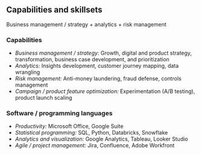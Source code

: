 ## Capabilities and skillsets 

Business management / strategy + analytics + risk management 

### Capabilities
* <em>Business management / strategy:</em> Growth, digital and product strategy, transformation, business case development, and prioritization
* <em>Analytics:</em> Insights development, customer journey mapping, data wrangling
* <em>Risk management:</em> Anti-money laundering, fraud defense, controls management
* <em>Campaign / product feature optimization:</em> Experimentation (A/B testing), product launch scaling

### Software / programming languages
* <em>Productivity:</em> Microsoft Office, Google Suite
* <em>Statistical programming:</em> SQL, Python, Databricks, Snowflake 
* <em>Analytics and visualization:</em> Google Analytics, Tableau, Looker Studio
* <em>Agile / project management:</em> Jira, Confluence, Adobe Workfront
